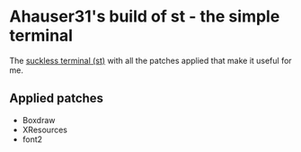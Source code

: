 # Ahauser31's build of st - the simple terminal

The [suckless terminal (st)](https://st.suckless.org/) with all the patches applied that make it useful for me.

## Applied patches

+ Boxdraw
+ XResources
+ font2
